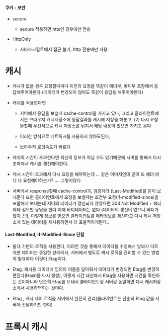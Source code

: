 #### 쿠키 - 보안

-   secure
    
    -   secure 적용하면 htts인 경우에만 전송
-   HttpOnly
    
    -   자바스크립트에서 접근 불가, http 전송에만 사용

# 캐시

-   캐시가 없을 경우 요청할때마다 이전의 요청을 똑같이 헤더부, 바디부 포함해서 응답해주어야한다 (데이터가 변경되지 않아도 똑같이 응답을 해주어야한다)
    
-   캐쉬를 적용한다면
    
    -   서버에서 응답을 보낼때 cache-control을 가지고 있다, 그리고 클라이언트에서는 브라우저 캐시저장소에 응답결과를 캐시에 저장을 해놓고, (2) 다시 요청을할때 우선적으로 캐시 저장소를 뒤져서 해당 내용이 있으면 가지고 온다
        
    -   이러한 방식으로 네트워크를 사용하지 않아도된다,
        
    -   브라우저 로딩속도가 빠르다
        

-   캐쉬의 시간이 초과한다면 최신의 정보가 아닐 수도 있기때문에 서버를 통해서 다시 조회해서 캐시를 갱신해야한다.

-   캐시 시간이 초과해서 다시 요청을 해야하는데 ... 같은 이미지인데 굳이 또 헤더 바디 다 요청해야하는가?..... 그렇지않다
    
-   서버에서 response할때 cache-control과, 검증헤더 (Last-Modified)를 같이 보내준다 또한 클라이언트에서 요청을 보낼때는 조건부 요청(if-modified-since)을 포함해서 보내는데 서버의 데이터가 갱신되지 않았으면 304 Not Modified + 헤더 메타 정보만 응답을 한다 이때 바디데이터는 없다 (데이터의 갱신이 없으니 바디가 없지..!!!), 이렇게 정보를 받으면 클라이언트를 메타정보를 갱신하고 다시 캐시 저장소에 있는 데이터를 재사용하면서 더 효율적이게된다..
    

#### Last-Modified, if-Modified-Since 단점

-   둘다 기반의 로직을 사용한다, 이러한 것을 통해서 데이터를 수정해서 날짜가 다르지만 데이터는 동일한 상태에서, 서버에서 별도로 캐시 로직을 관리할 수 있는 방법이 필요하다 이것이 Etag이다.

-   Etag, 캐시용 데이터에 임의의 이름을 달아둬서 데이터가 변경되면 Etag를 변경하면된다(Hash를 다시 생성), 이렇게 시간 대신해서 Etag를 사용하면 시간을 확인하는 것이아니라 단순히 Etag를 보내서 클라이언트랑 서버랑 동일하면 다시 캐시저장소에서 사용하면되는 것이다.
    
-   Etag , 캐시 제어 로직을 서버에서 완전히 관리(클라이언트는 단순히 Etag 값을 서버에 전달하기만 한다)
    

# 프록시 캐시